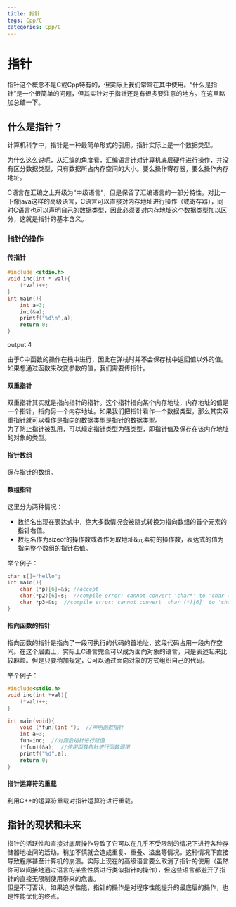 ```yaml
---
title: 指针
tags: Cpp/C
categories: Cpp/C
---
```


# 指针

指针这个概念不是C或Cpp特有的，但实际上我们常常在其中使用。“什么是指针”是一个很简单的问题，但其实针对于指针还是有很多要注意的地方。在这里略加总结一下。

## 什么是指针？

计算机科学中，指针是一种最简单形式的引用。指针实际上是一个数据类型。  
  
为什么这么说呢，从汇编的角度看，汇编语言针对计算机底层硬件进行操作，并没有区分数据类型，只有数据所占内存空间的大小。要么操作寄存器，要么操作内存地址。  
  
C语言在汇编之上升级为“中级语言”，但是保留了汇编语言的一部分特性。对比一下像java这样的高级语言，C语言可以直接对内存地址进行操作（或寄存器），同时C语言也可以声明自己的数据类型，因此必须要对内存地址这个数据类型加以区分，这就是指针的基本含义。  

### 指针的操作

#### 传指针

```C
#include <stdio.h>
void inc(int * val){
    (*val)++;
}
int main(){
    int a=3;
    inc(&a);
    printf("%d\n",a);
    return 0;
}
```

output 4  

由于C中函数的操作在栈中进行，因此在弹栈时并不会保存栈中返回值以外的值。如果想通过函数来改变参数的值，我们需要传指针。  

#### 双重指针

双重指针其实就是指向指针的指针。这个指针指向某个内存地址，内存地址的值是一个指针，指向另一个内存地址。如果我们把指针看作一个数据类型，那么其实双重指针就可以看作是指向的数据类型是指针的数据类型。  
为了防止指针被乱用，可以规定指针类型为强类型，即指针值及保存在该内存地址的对象的类型。

#### 指针数组

保存指针的数组。

#### 数组指针

这里分为两种情况：
* 数组名出现在表达式中，绝大多数情况会被隐式转换为指向数组的首个元素的指针右值。
* 数组名作为sizeof的操作数或者作为取地址&元素符的操作数，表达式的值为指向整个数组的指针右值。  

举个例子：
```C
char s[]="hello";
int main(){
    char (*p)[6]=&s; //accept
    char(*p2)[6]=s;  //compile error: cannot convert 'char*' to 'char (*)[6]'   
    char *p3=&s;  //compile error: cannot convert 'char (*)[6]' to 'char*' 
}
```

#### 指向函数的指针

指向函数的指针是指向了一段可执行的代码的首地址，这段代码占用一段内存空间。在这个层面上，实际上C语言完全可以成为面向对象的语言，只是表述起来比较麻烦。但是只要稍加规定，C可以通过面向对象的方式组织自己的代码。

举个例子：
```C
#include<stdio.h>
void inc(int *val){
    (*val)++;
}

int main(void){
    void (*fun)(int *);  //声明函数指针
    int a=3;
    fun=inc;  //对函数指针进行赋值
    (*fun)(&a);  //使用函数指针进行函数调用
    printf("%d",a);
    return 0;
}
```

#### 指针运算符的重载

利用C++的运算符重载对指针运算符进行重载。

## 指针的现状和未来

指针的活跃性和直接对底层操作导致了它可以在几乎不受限制的情况下进行各种存储器地址间的活动。稍加不慎就会造成重复、重叠、溢出等情况。这种情况下直接导致程序甚至计算机的崩溃。实际上现在的高级语言要么取消了指针的使用（虽然你可以间接地通过语言的某些性质进行类似指针的操作），但这些语言都避开了指针的直接无限制使用带来的危害。  
但是不可否认，如果追求性能，指针的操作是对程序性能提升的最底层的操作，也是性能优化的终点。